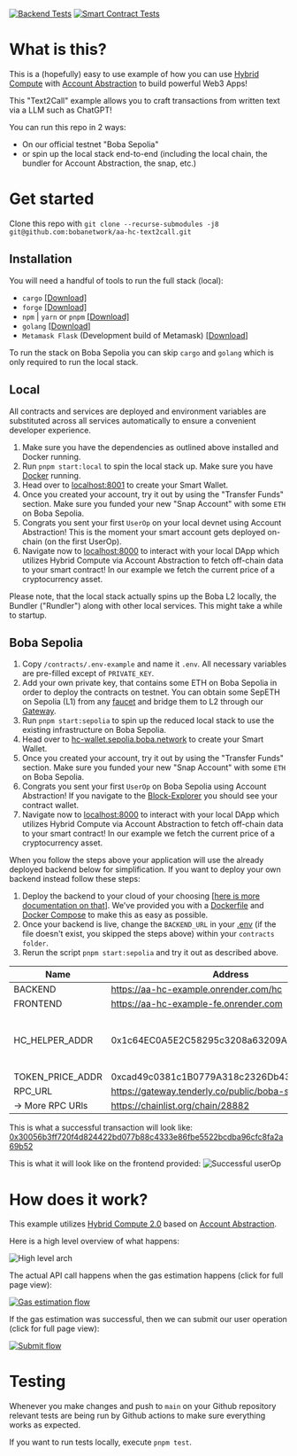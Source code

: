 [![Backend Tests](https://github.com/bobanetwork/aa-hc-example/actions/workflows/backend-tests.yml/badge.svg)](https://github.com/bobanetwork/aa-hc-example/actions/workflows/backend-tests.yml)
[![Smart Contract Tests](https://github.com/bobanetwork/aa-hc-example/actions/workflows/contract-tests.yml/badge.svg)](https://github.com/bobanetwork/aa-hc-example/actions/workflows/contract-tests.yml)

# What is this?
This is a (hopefully) easy to use example of how you can use [Hybrid Compute](https://docs.boba.network/developer/features/aa-basics/hybrid-compute) with [Account Abstraction](https://docs.boba.network/developer/features/aa-basics) to build powerful Web3 Apps!

This "Text2Call" example allows you to craft transactions from written text via a LLM such as ChatGPT! 

You can run this repo in 2 ways: 
- On our official testnet "Boba Sepolia"
- or spin up the local stack end-to-end (including the local chain, the bundler for Account Abstraction, the snap, etc.)

# Get started
Clone this repo with `git clone --recurse-submodules -j8 git@github.com:bobanetwork/aa-hc-text2call.git`

## Installation
You will need a handful of tools to run the full stack (local): 
- `cargo` [[Download]](https://doc.rust-lang.org/cargo/getting-started/installation.html)
- `forge` [[Download]](https://book.getfoundry.sh/getting-started/installation)
- `npm` | `yarn` or `pnpm` [[Download]](https://nodejs.org/en/download/package-manager)
- `golang` [[Download]](https://go.dev/doc/install)
- `Metamask Flask` (Development build of Metamask) [[Download]](https://chromewebstore.google.com/detail/metamask-flask-developmen/ljfoeinjpaedjfecbmggjgodbgkmjkjk)

To run the stack on Boba Sepolia you can skip `cargo` and `golang` which is only required to run the local stack.

## Local
All contracts and services are deployed and environment variables are substituted across all services automatically to ensure a convenient developer experience. 

1. Make sure you have the dependencies as outlined above installed and Docker running.
2. Run `pnpm start:local` to spin the local stack up. Make sure you have [Docker](https://www.docker.com/products/docker-desktop/) running.
3. Head over to [localhost:8001](http://localhost:8001) to create your Smart Wallet.
4. Once you created your account, try it out by using the "Transfer Funds" section. Make sure you funded your new "Snap Account" with some `ETH` on Boba Sepolia.
5. Congrats you sent your first `UserOp` on your local devnet using Account Abstraction! This is the moment your smart account gets deployed on-chain (on the first UserOp).
6. Navigate now to [localhost:8000](http://localhost:8000) to interact with your local DApp which utilizes Hybrid Compute via Account Abstraction to fetch off-chain data to your smart contract! In our example we fetch the current price of a cryptocurrency asset.


Please note, that the local stack actually spins up the Boba L2 locally, the Bundler ("Rundler") along with other local services. This might take a while to startup. 

## Boba Sepolia

1. Copy `/contracts/.env-example` and name it `.env`. All necessary variables are pre-filled except of `PRIVATE_KEY`.
2. Add your own private key, that contains some ETH on Boba Sepolia in order to deploy the contracts on testnet. You can obtain some SepETH on Sepolia (L1) from any [faucet](https://cloud.google.com/application/web3/faucet/ethereum/sepolia) and bridge them to L2 through our [Gateway](https://gateway.boba.network/).
3. Run `pnpm start:sepolia` to spin up the reduced local stack to use the existing infrastructure on Boba Sepolia. 
4. Head over to [hc-wallet.sepolia.boba.network](https://hc-wallet.sepolia.boba.network/) to create your Smart Wallet.
5. Once you created your account, try it out by using the "Transfer Funds" section. Make sure you funded your new "Snap Account" with some `ETH` on Boba Sepolia.
6. Congrats you sent your first `UserOp` on Boba Sepolia using Account Abstraction! If you navigate to the [Block-Explorer](https://testnet.bobascan.com/) you should see your contract wallet.
7. Navigate now to [localhost:8000](http://localhost:8000) to interact with your local DApp which utilizes Hybrid Compute via Account Abstraction to fetch off-chain data to your smart contract! In our example we fetch the current price of a cryptocurrency asset.

When you follow the steps above your application will use the already deployed backend below for simplification. If you want to deploy your own backend instead follow these steps: 
1. Deploy the backend to your cloud of your choosing [[here is more documentation on that](./backend/README.md)]. We've provided you with a [Dockerfile](./backend/Dockerfile) and [Docker Compose](./backend/docker-compose.yml) to make this as easy as possible.
2. Once your backend is live, change the `BACKEND_URL` in your [.env](./contracts/.env) (if the file doesn't exist, you skipped the steps above) within your `contracts folder`. 
3. Rerun the script `pnpm start:sepolia` and try it out as described above.

| Name             | Address                                          | Explainer                           |
|------------------|--------------------------------------------------|-------------------------------------|
| BACKEND          | https://aa-hc-example.onrender.com/hc       |                                     |
| FRONTEND         | https://aa-hc-example-fe.onrender.com     |                                     |
| HC_HELPER_ADDR   | 0x1c64EC0A5E2C58295c3208a63209A2A719dF68D8       | HC Helper is system-wide available  |
| TOKEN_PRICE_ADDR | 0xcad49c0381c1B0779A318c2326Db43A6073adC1e | 
| RPC_URL          | https://gateway.tenderly.co/public/boba-sepolia	 |                                     |
| -> More RPC URls | https://chainlist.org/chain/28882	               |                                     |


This is what a successful transaction will look like: [0x30056b3ff720f4d824422bd077b88c4333e86fbe5522bcdba96cfc8fa2a69b52](https://testnet.bobascan.com/tx/0x30056b3ff720f4d824422bd077b88c4333e86fbe5522bcdba96cfc8fa2a69b52?chainid=28882)

This is what it will look like on the frontend provided:
![Successful userOp](./assets/successful_userop.png "Successful userOp")

# How does it work?
This example utilizes [Hybrid Compute 2.0](https://docs.boba.network/developer/features/aa-basics/hybrid-compute) based on [Account Abstraction](https://docs.boba.network/developer/features/aa-basics#what-is-account-abstraction).

Here is a high level overview of what happens:

![High level arch](./assets/HC-AA-SimplifiedFlow.drawio.png "Rough architecture")


The actual API call happens when the gas estimation happens (click for full page view):

[![Gas estimation flow](./assets/aa_hc_estimation.png "Gas estimation flow")](./assets/aa_hc_estimation.png)


If the gas estimation was successful, then we can submit our user operation (click for full page view):

[![Submit flow](./assets/aa_hc_submit.png "Submit flow")](./assets/aa_hc_submit.png)

# Testing
Whenever you make changes and push to `main` on your Github repository relevant tests are being run by Github actions to make sure everything works as expected.

If you want to run tests locally, execute `pnpm test`.
